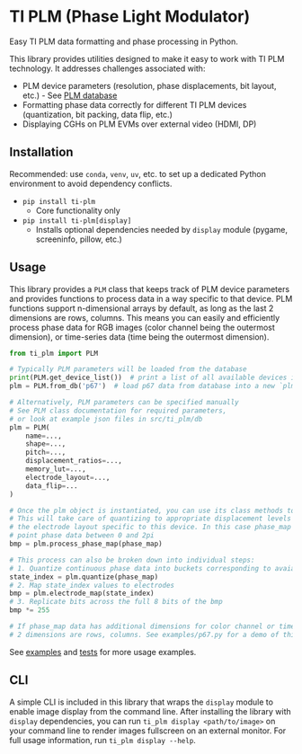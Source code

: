 # TI PLM (Phase Light Modulator)

Easy TI PLM data formatting and phase processing in Python.

This library provides utilities designed to make it easy to work with TI PLM technology. It addresses challenges associated with:

* PLM device parameters (resolution, phase displacements, bit layout, etc.) - See [PLM database](./src/ti_plm/db/)
* Formatting phase data correctly for different TI PLM devices (quantization, bit packing, data flip, etc.)
* Displaying CGHs on PLM EVMs over external video (HDMI, DP)

## Installation

Recommended: use `conda`, `venv`, `uv`, etc. to set up a dedicated Python environment to avoid dependency conflicts.

* `pip install ti-plm`
  * Core functionality only
* `pip install ti-plm[display]`
  * Installs optional dependencies needed by `display` module (pygame, screeninfo, pillow, etc.)

## Usage

This library provides a `PLM` class that keeps track of PLM device parameters and provides functions to process data in a way specific to that device. PLM functions support n-dimensional arrays by default, as long as the last 2 dimensions are rows, columns. This means you can easily and efficiently process phase data for RGB images (color channel being the outermost dimension), or time-series data (time being the outermost dimension).

```python
from ti_plm import PLM

# Typically PLM parameters will be loaded from the database
print(PLM.get_device_list())  # print a list of all available devices in the database
plm = PLM.from_db('p67')  # load p67 data from database into a new `plm` object

# Alternatively, PLM parameters can be specified manually
# See PLM class documentation for required parameters,
# or look at example json files in src/ti_plm/db
plm = PLM(
    name=...,
    shape=...,
    pitch=...,
    displacement_ratios=...,
    memory_lut=...,
    electrode_layout=...,
    data_flip=...
)

# Once the plm object is instantiated, you can use its class methods to process phase data
# This will take care of quantizing to appropriate displacement levels and mapping data to
# the electrode layout specific to this device. In this case phase_map would contain floating
# point phase data between 0 and 2pi
bmp = plm.process_phase_map(phase_map)

# This process can also be broken down into individual steps:
# 1. Quantize continuous phase data into buckets corresponding to avaialble mirror levels
state_index = plm.quantize(phase_map)
# 2. Map state_index values to electrodes
bmp = plm.electrode_map(state_index)
# 3. Replicate bits across the full 8 bits of the bmp
bmp *= 255

# If phase_map data has additional dimensions for color channel or time-series, make sure the last
# 2 dimensions are rows, columns. See examples/p67.py for a demo of this.
```

See [examples](./examples/) and [tests](./tests/) for more usage examples.

## CLI

A simple CLI is included in this library that wraps the `display` module to enable image display from the command line. After installing the library with `display` dependencies, you can run `ti_plm display <path/to/image>` on your command line to render images fullscreen on an external monitor. For full usage information, run `ti_plm display --help`.

